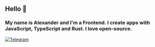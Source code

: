 ## Hello 👋

### My name is Alexander and I'm a Frontend. I create apps with JavaScript, TypeScript and Rust. I love open-source.

[![Telegram](https://img.shields.io/badge/telegram-After%20Finitude-9cf?logo=telegram)](https://vee.gg/t/after-finitude)
